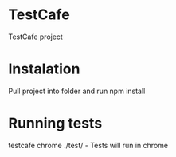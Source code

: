 # TestCafe
TestCafe project

# Instalation

Pull project into folder and run npm install


# Running tests

testcafe chrome ./test/  - Tests will run in chrome
